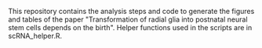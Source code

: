 This repository contains the analysis steps and code to generate the figures and tables of the paper "Transformation of radial glia into postnatal neural stem cells depends on the birth". Helper functions used in the scripts are in scRNA_helper.R.
